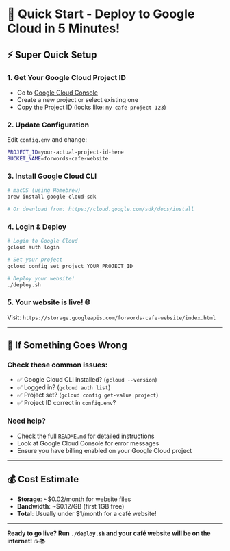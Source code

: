 # 🚀 Quick Start - Deploy to Google Cloud in 5 Minutes!

## ⚡ Super Quick Setup

### 1. **Get Your Google Cloud Project ID**
- Go to [Google Cloud Console](https://console.cloud.google.com/)
- Create a new project or select existing one
- Copy the Project ID (looks like: `my-cafe-project-123`)

### 2. **Update Configuration**
Edit `config.env` and change:
```bash
PROJECT_ID=your-actual-project-id-here
BUCKET_NAME=forwords-cafe-website
```

### 3. **Install Google Cloud CLI**
```bash
# macOS (using Homebrew)
brew install google-cloud-sdk

# Or download from: https://cloud.google.com/sdk/docs/install
```

### 4. **Login & Deploy**
```bash
# Login to Google Cloud
gcloud auth login

# Set your project
gcloud config set project YOUR_PROJECT_ID

# Deploy your website!
./deploy.sh
```

### 5. **Your website is live!** 🌐
Visit: `https://storage.googleapis.com/forwords-cafe-website/index.html`

---

## 🔧 If Something Goes Wrong

### Check these common issues:
- ✅ Google Cloud CLI installed? (`gcloud --version`)
- ✅ Logged in? (`gcloud auth list`)
- ✅ Project set? (`gcloud config get-value project`)
- ✅ Project ID correct in `config.env`?

### Need help?
- Check the full `README.md` for detailed instructions
- Look at Google Cloud Console for error messages
- Ensure you have billing enabled on your Google Cloud project

---

## 💰 Cost Estimate
- **Storage**: ~$0.02/month for website files
- **Bandwidth**: ~$0.12/GB (first 1GB free)
- **Total**: Usually under $1/month for a café website!

---

**Ready to go live? Run `./deploy.sh` and your café website will be on the internet!** ☕📚
